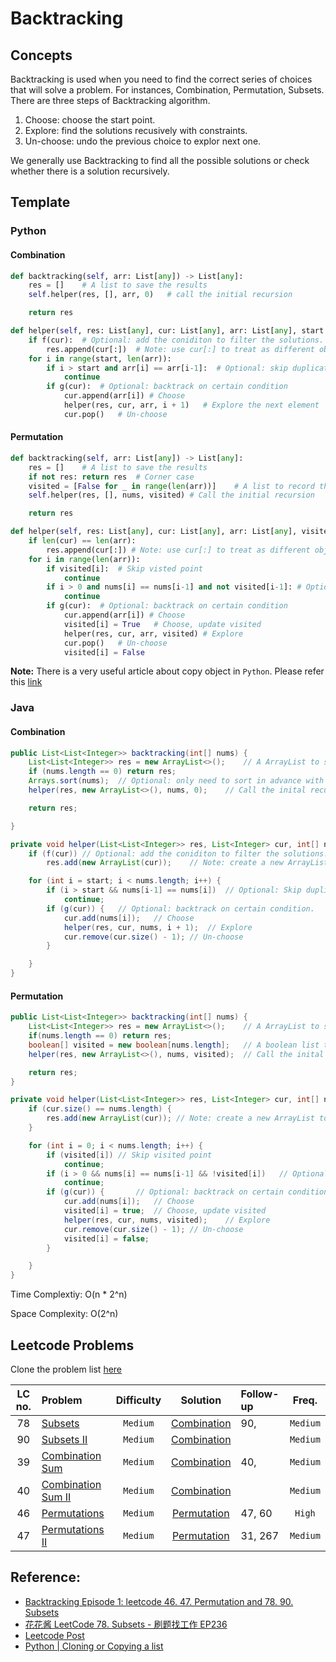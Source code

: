 # Backtracking

## Concepts

Backtracking is used when you need to find the correct series of choices that will solve a problem. For instances, Combination, Permutation, Subsets. There are three steps of Backtracking algorithm.

1. Choose: choose the start point.
2. Explore: find the solutions recusively with constraints.
3. Un-choose: undo the previous choice to explor next one.

We generally use Backtracking to find all the possible solutions or check whether there is a solution recursively.

## Template

### Python

#### Combination

```python
def backtracking(self, arr: List[any]) -> List[any]:
    res = []    # A list to save the results
    self.helper(res, [], arr, 0)   # call the initial recursion

    return res

def helper(self, res: List[any], cur: List[any], arr: List[any], start: int) -> None:
    if f(cur):  # Optional: add the coniditon to filter the solutions.
        res.append(cur[:])  # Note: use cur[:] to treat as different object.
    for i in range(start, len(arr)):
        if i > start and arr[i] == arr[i-1]:  # Optional: skip duplicates
            continue
        if g(cur):  # Optional: backtrack on certain condition
            cur.append(arr[i]) # Choose
            helper(res, cur, arr, i + 1)   # Explore the next element
            cur.pop()   # Un-choose
```

#### Permutation

```python
def backtracking(self, arr: List[any]) -> List[any]:
    res = []    # A list to save the results
    if not res: return res  # Corner case
    visited = [False for _ in range(len(arr))]    # A list to record the points have been visited
    self.helper(res, [], nums, visited) # Call the initial recursion

    return res

def helper(self, res: List[any], cur: List[any], arr: List[any], visited: List[bool]) -> None:
    if len(cur) == len(arr):
        res.append(cur[:]) # Note: use cur[:] to treat as different object.
    for i in range(len(arr)):
        if visited[i]:  # Skip visted point
            continue
        if i > 0 and nums[i] == nums[i-1] and not visited[i-1]: # Optional: skip duplicates
            continue
        if g(cur):  # Optional: backtrack on certain condition
            cur.append(arr[i]) # Choose
            visited[i] = True   # Choose, update visited
            helper(res, cur, arr, visited) # Explore
            cur.pop()   # Un-choose
            visited[i] = False

```

**Note:** There is a very useful article about copy object in `Python`. Please refer this [link](https://www.geeksforgeeks.org/python-cloning-copying-list/)

### Java

#### Combination

```java
public List<List<Integer>> backtracking(int[] nums) {
    List<List<Integer>> res = new ArrayList<>();    // A ArrayList to save the results.
    if (nums.length == 0) return res;
    Arrays.sort(nums);  // Optional: only need to sort in advance with input containing duplicates.
    helper(res, new ArrayList<>(), nums, 0);    // Call the inital recursion.

    return res;

}

private void helper(List<List<Integer>> res, List<Integer> cur, int[] nums, int start) {
    if (f(cur)) // Optional: add the coniditon to filter the solutions.
        res.add(new ArrayList(cur));    // Note: create a new ArrayList to treat as different object.

    for (int i = start; i < nums.length; i++) {
        if (i > start && nums[i-1] == nums[i])  // Optional: Skip duplicates.
            continue;
        if (g(cur)) {   // Optional: backtrack on certain condition.
            cur.add(nums[i]);   // Choose
            helper(res, cur, nums, i + 1);  // Explore
            cur.remove(cur.size() - 1); // Un-choose
        }

    }
}

```

#### Permutation

```java
public List<List<Integer>> backtracking(int[] nums) {
    List<List<Integer>> res = new ArrayList<>();    // A ArrayList to save the results.
    if(nums.length == 0) return res;
    boolean[] visited = new boolean[nums.length];   // A boolean list to record the points have been. visited
    helper(res, new ArrayList<>(), nums, visited);  // Call the inital recursion.

    return res;
}

private void helper(List<List<Integer>> res, List<Integer> cur, int[] nums, boolean[] visited){
    if (cur.size() == nums.length) {
        res.add(new ArrayList(cur)); // Note: create a new ArrayList to treat as different object.
    }

    for (int i = 0; i < nums.length; i++) {
        if (visited[i]) // Skip visited point
            continue;
        if (i > 0 && nums[i] == nums[i-1] && !visited[i])   // Optional: skip duplicates
            continue;
        if (g(cur)) {       // Optional: backtrack on certain condition
            cur.add(nums[i]);   // Choose
            visited[i] = true;  // Choose, update visited
            helper(res, cur, nums, visited);    // Explore
            cur.remove(cur.size() - 1); // Un-choose
            visited[i] = false;
        }

    }
}
```

Time Complextiy: O(n \* 2^n)

Space Complexity: O(2^n)

## Leetcode Problems

Clone the problem list [here](https://leetcode.com/list/xt2fsyae)

| LC no. | Problem                                                              | Difficulty |                    Solution                     | Follow-up |  Freq.   |
| :----: | :------------------------------------------------------------------- | :--------: | :---------------------------------------------: | :-------- | :------: |
|   78   | [Subsets](https://leetcode.com/problems/subsets/)                    |  `Medium`  |      [Combination](./backtrack_subsets.py)      | 90,       | `Medium` |
|   90   | [Subsets II](https://leetcode.com/problems/subsets-ii/)              |  `Medium`  |     [Combination](./backtrack_subsetsII.py)     |           | `Medium` |
|   39   | [Combination Sum](https://leetcode.com/problems/combination-sum/)    |  `Medium`  |  [Combination](./backtrack_combination_sum.py)  | 40,       | `Medium` |
|   40   | [Combination Sum II](https://leetcode.com/problems/combination-sum/) |  `Medium`  | [Combination](./backtrack_combination_sumII.py) |           | `Medium` |
|   46   | [Permutations](https://leetcode.com/problems/permutations/)          |  `Medium`  |   [Permutation](./backtrack_permutations.py)    | 47, 60    |  `High`  |
|   47   | [Permutations II](https://leetcode.com/problems/permutations-ii/)    |  `Medium`  |  [Permutation](./backtrack_permutationsII.py)   | 31, 267   | `Medium` |

## Reference:

- [Backtracking Episode 1: leetcode 46. 47. Permutation and 78. 90. Subsets](https://www.youtube.com/watch?v=RkXl5iYoQn4)
- [花花酱 LeetCode 78. Subsets - 刷题找工作 EP236](https://www.youtube.com/watch?v=CUzm-buvH_8)
- [Leetcode Post](<https://leetcode.com/problems/subsets/discuss/27281/A-general-approach-to-backtracking-questions-in-Java-(Subsets-Permutations-Combination-Sum-Palindrome-Partitioning)>)
- [Python | Cloning or Copying a list](https://www.geeksforgeeks.org/python-cloning-copying-list/)
